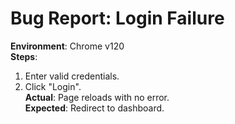 # Bug Report: Login Failure

**Environment**: Chrome v120  
**Steps**:
1. Enter valid credentials.
2. Click "Login".  
**Actual**: Page reloads with no error.  
**Expected**: Redirect to dashboard.
